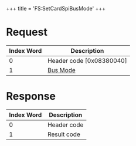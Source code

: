+++
title = 'FS:SetCardSpiBusMode'
+++

# Request

| Index Word | Description                                               |
|------------|-----------------------------------------------------------|
| 0          | Header code \[0x08380040\]                                |
| 1          | [Bus Mode](Filesystem_services#cardspibusmode "wikilink") |

# Response

| Index Word | Description |
|------------|-------------|
| 0          | Header code |
| 1          | Result code |
